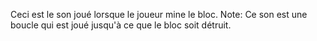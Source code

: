Ceci est le son joué lorsque le joueur mine le bloc.
Note: Ce son est une boucle qui est joué jusqu'à ce que le bloc soit détruit.
